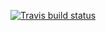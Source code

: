 <!-- badges: start -->
  [![Travis build status](https://travis-ci.org/johnbdonovan/myFirstPackage.svg?branch=master)](https://travis-ci.org/johnbdonovan/myFirstPackage)
  <!-- badges: end -->
